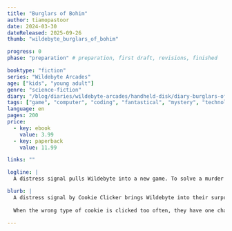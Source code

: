```yaml
---
title: "Burglars of Bohim"
author: tiamopastoor
date: 2024-03-30
dateReleased: 2025-09-26
thumb: "wildebyte_burglars_of_bohim"

progress: 0
phase: "preparation" # preparation, first draft, revisions, finished

booktype: "fiction"
series: "Wildebyte Arcades"
age: ["kids", "young adult"] 
genre: "science-fiction"
diary: "/blog/diaries/wildebyte-arcades/handheld-disk/diary-burglars-of-bohim/"
tags: ["game", "computer", "coding", "fantastical", "mystery", "technology", "adventure"]
language: en
pages: 200
price:
  - key: ebook
    value: 3.99
  - key: paperback
    value: 11.99

links: ""

logline: |
  A distress signal pulls Wildebyte into a new game. To solve a murder mystery where the rules always change---but which always ends by shooting the criminal. When misclick after misclick happens, they have one chance to outsmart their opponent or risk taking out their loved ones instead.

blurb: |
  A distress signal by Cookie Clicker brings Wildebyte into their surprising origin game. They must solve a murder mystery where the rules always change. The only rule that can't be changed? It must always end by shooting the criminal. 
  
  When the wrong type of cookie is clicked too often, they have one chance to outsmart their opponent or risk taking out their own loved ones.

---
```


